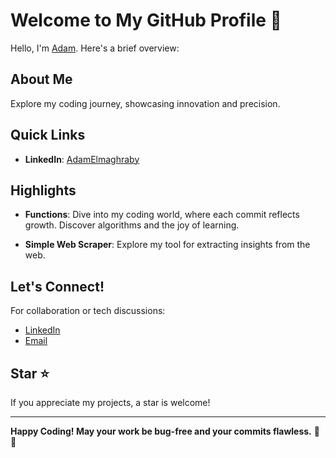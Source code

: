 # Welcome to My GitHub Profile 👋

Hello, I'm [Adam](https://github.com/AdamElmaghraby). Here's a brief overview:

## About Me

Explore my coding journey, showcasing innovation and precision.

## Quick Links

- **LinkedIn**: [AdamElmaghraby](https://www.linkedin.com/in/adam-elmaghraby/)

## Highlights

- **Functions**: Dive into my coding world, where each commit reflects growth. Discover algorithms and the joy of learning.

- **Simple Web Scraper**: Explore my tool for extracting insights from the web.

## Let's Connect!

For collaboration or tech discussions:

- [LinkedIn](https://www.linkedin.com/in/adam-elmaghraby/)
- [Email](mailto:adamahmedelmaghraby@gmail.com)

## Star ⭐

If you appreciate my projects, a star is welcome!

---

**Happy Coding! May your work be bug-free and your commits flawless.** 🚀✨
